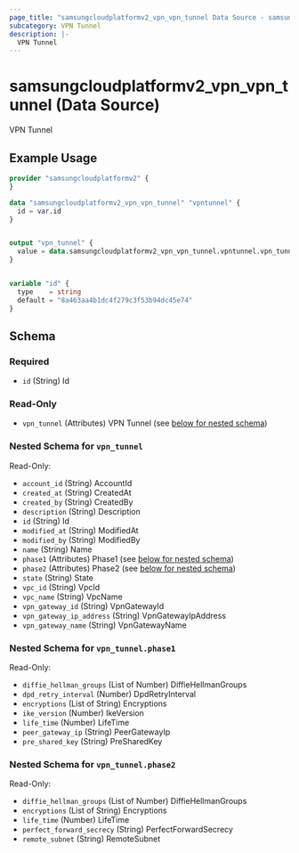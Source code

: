 ```yaml
---
page_title: "samsungcloudplatformv2_vpn_vpn_tunnel Data Source - samsungcloudplatformv2"
subcategory: VPN Tunnel
description: |-
  VPN Tunnel
---
```


# samsungcloudplatformv2_vpn_vpn_tunnel (Data Source)

VPN Tunnel

## Example Usage

```terraform
provider "samsungcloudplatformv2" {
}

data "samsungcloudplatformv2_vpn_vpn_tunnel" "vpntunnel" {
  id = var.id
}


output "vpn_tunnel" {
  value = data.samsungcloudplatformv2_vpn_vpn_tunnel.vpntunnel.vpn_tunnel
}


variable "id" {
  type    = string
  default = "8a463aa4b1dc4f279c3f53b94dc45e74"
}
```

<!-- schema generated by tfplugindocs -->
## Schema

### Required

- `id` (String) Id

### Read-Only

- `vpn_tunnel` (Attributes) VPN Tunnel (see [below for nested schema](#nestedatt--vpn_tunnel))

<a id="nestedatt--vpn_tunnel"></a>
### Nested Schema for `vpn_tunnel`

Read-Only:

- `account_id` (String) AccountId
- `created_at` (String) CreatedAt
- `created_by` (String) CreatedBy
- `description` (String) Description
- `id` (String) Id
- `modified_at` (String) ModifiedAt
- `modified_by` (String) ModifiedBy
- `name` (String) Name
- `phase1` (Attributes) Phase1 (see [below for nested schema](#nestedatt--vpn_tunnel--phase1))
- `phase2` (Attributes) Phase2 (see [below for nested schema](#nestedatt--vpn_tunnel--phase2))
- `state` (String) State
- `vpc_id` (String) VpcId
- `vpc_name` (String) VpcName
- `vpn_gateway_id` (String) VpnGatewayId
- `vpn_gateway_ip_address` (String) VpnGatewayIpAddress
- `vpn_gateway_name` (String) VpnGatewayName

<a id="nestedatt--vpn_tunnel--phase1"></a>
### Nested Schema for `vpn_tunnel.phase1`

Read-Only:

- `diffie_hellman_groups` (List of Number) DiffieHellmanGroups
- `dpd_retry_interval` (Number) DpdRetryInterval
- `encryptions` (List of String) Encryptions
- `ike_version` (Number) IkeVersion
- `life_time` (Number) LifeTime
- `peer_gateway_ip` (String) PeerGatewayIp
- `pre_shared_key` (String) PreSharedKey


<a id="nestedatt--vpn_tunnel--phase2"></a>
### Nested Schema for `vpn_tunnel.phase2`

Read-Only:

- `diffie_hellman_groups` (List of Number) DiffieHellmanGroups
- `encryptions` (List of String) Encryptions
- `life_time` (Number) LifeTime
- `perfect_forward_secrecy` (String) PerfectForwardSecrecy
- `remote_subnet` (String) RemoteSubnet